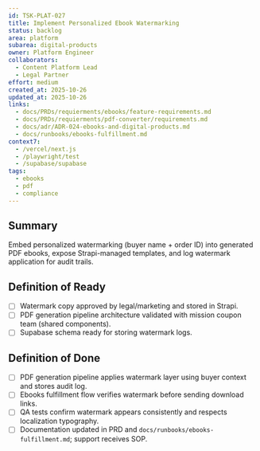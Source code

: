 ```yaml
---
id: TSK-PLAT-027
title: Implement Personalized Ebook Watermarking
status: backlog
area: platform
subarea: digital-products
owner: Platform Engineer
collaborators:
  - Content Platform Lead
  - Legal Partner
effort: medium
created_at: 2025-10-26
updated_at: 2025-10-26
links:
  - docs/PRDs/requierments/ebooks/feature-requirements.md
  - docs/PRDs/requierments/pdf-converter/requirements.md
  - docs/adr/ADR-024-ebooks-and-digital-products.md
  - docs/runbooks/ebooks-fulfillment.md
context7:
  - /vercel/next.js
  - /playwright/test
  - /supabase/supabase
tags:
  - ebooks
  - pdf
  - compliance
---
```


## Summary
Embed personalized watermarking (buyer name + order ID) into generated PDF ebooks, expose Strapi-managed templates, and log watermark application for audit trails.

## Definition of Ready
- [ ] Watermark copy approved by legal/marketing and stored in Strapi.
- [ ] PDF generation pipeline architecture validated with mission coupon team (shared components).
- [ ] Supabase schema ready for storing watermark logs.

## Definition of Done
- [ ] PDF generation pipeline applies watermark layer using buyer context and stores audit log.
- [ ] Ebooks fulfillment flow verifies watermark before sending download links.
- [ ] QA tests confirm watermark appears consistently and respects localization typography.
- [ ] Documentation updated in PRD and `docs/runbooks/ebooks-fulfillment.md`; support receives SOP.
